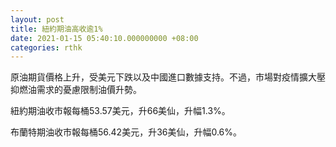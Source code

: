 ```yaml
---
layout: post
title: 紐約期油高收逾1%
date: 2021-01-15 05:40:10.000000000 +08:00
categories: rthk
---
```


原油期貨價格上升，受美元下跌以及中國進口數據支持。不過，市場對疫情擴大壓抑燃油需求的憂慮限制油價升勢。

紐約期油收市報每桶53.57美元，升66美仙，升幅1.3%。

布蘭特期油收市報每桶56.42美元，升36美仙，升幅0.6%。
